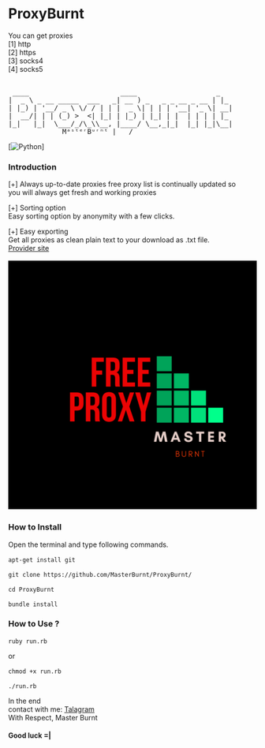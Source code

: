 # ProxyBurnt
You can get proxies
<br/>
[1] http 
<br/>
[2] https
<br/>
[3] socks4
<br/>
[4] socks5

<pre>  
 ____                      ____                   _
|  _ \ _ __ _____  ___   _| __ ) _   _ _ __ _ __ | |_
| |_) | '__/ _ \ \/ / | | |  _ \| | | | '__| '_ \| __|
|  __/| | | (_) >  <| |_| | |_) | |_| | |  | | | | |_
|_|   |_|  \___/_/\_\\__, |____/ \__,_|_|  |_| |_|\__|
             MᵃˢᵗᵉʳBᵘʳⁿᵗ |___/                                                                                       
</pre>
[![Python](https://img.shields.io/badge/language-Ruby-Green.svg)] 

### Introduction




[+] Always up-to-date proxies 
free proxy list is continually updated so
<br/>
you will always get fresh and working proxies

[+] Sorting option
<br/>
Easy sorting option by anonymity with a few clicks.

[+] Easy exporting
<br/>
Get all proxies as clean plain text to your download as .txt file.
<br />
<a href="https://www.proxy-list.download/">Provider site</a>
<br />
<br />
<img src="logo.png" />
<br /> 


### How to Install

Open the terminal and type following commands.

<pre><code>apt-get install git</code></pre>

<pre><code>git clone https://github.com/MasterBurnt/ProxyBurnt/</code></pre>

<pre><code>cd ProxyBurnt</code></pre>
<pre><code>bundle install</code></pre>

### How to Use ?

<pre><code>ruby run.rb</code></pre>
or
<pre><code>chmod +x run.rb</code></pre>
<pre><code>./run.rb</code></pre>

In the end
<br/>
contact with me:
<a href="https://t.me/TheBurnt">Talagram</a>
<br />
With Respect, Master Burnt
<br />
#### Good luck =|
